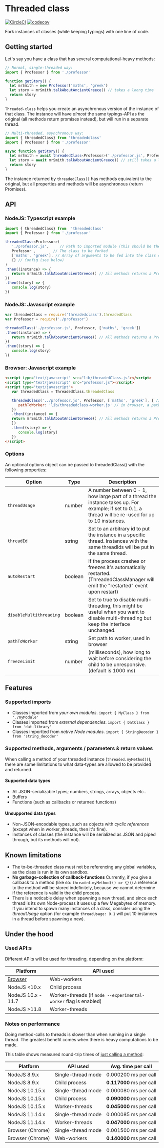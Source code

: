 # Threaded class
[![CircleCI](https://circleci.com/gh/nytamin/threadedClass.svg?style=svg)](https://circleci.com/gh/nytamin/threadedClass)
[![codecov](https://codecov.io/gh/nytamin/threadedClass/branch/master/graph/badge.svg)](https://codecov.io/gh/nytamin/threadedClass)

Fork instances of classes (while keeping typings) with one line of code.

## Getting started
Let's say you have a class that has several computational-heavy methods:
```typescript
// Normal, single-threaded way:
import { Professor } from './professor'

function getStory() {
  let mrSmith = new Professor('maths', 'greek')
  let story = mrSmith.talkAboutAncientGreece() // takes a loong time
  return story
}
```
`Threaded-class` helps you create an asynchronous version of the instance of that class.
The instance will have _almost_ the same typings-API as the original (all methods return promises instead), but will run in a separate thread. 
```typescript
// Multi-threaded, asynchronous way:
import { threadedClass} from 'threadedclass'
import { Professor } from './professor'

async function getStory() {
  let mrSmith = await threadedClass<Professor>('./professor.js', Professor, ['maths', 'greek'])
  let story = await mrSmith.talkAboutAncientGreece() // still takes a loong time, but now runs in a separate thread
  return story
}
```
The instance returned by `threadedClass()` has methods equivalent to the original, but all properties and methods will be asynchronous (return Promises).

## API
### NodeJS: Typescript example
```typescript
import { threadedClass} from  'threadedclass'
import { Professor } from './professor'

threadedClass<Professor>(
   './professor.js',     // Path to imported module (this should be the same path as is in require('XX') or import {class} from 'XX'} )
   Professor ,        // The class to be forked
   ['maths', 'greek'], // Array of arguments to be fed into the class constructor
   {} // Config (see below)
)
.then((instance) => {
   return mrSmith.talkAboutAncientGreece() // All methods returns a Promise
})
.then((story) => {
   console.log(story)
})
```
### NodeJS: Javascript example
```javascript
var threadedClass = require('threadedclass').threadedClass
var Professor = require('./professor')

threadedClass('./professor.js', Professor, ['maths', 'greek'])
.then((instance) => {
   return mrSmith.talkAboutAncientGreece() // All methods returns a Promise
})
.then((story) => {
   console.log(story)
})
```
### Browser: Javascript example
```html
<script type="text/javascript" src="lib/threadedClass.js"></script>
<script type="text/javascript" src="professor.js"></script>
<script type="text/javascript">
   var threadedClass = ThreadedClass.threadedClass

   threadedClass('../professor.js', Professor, ['maths', 'greek'], { // path to module is relative to threadedClass.js
      pathToWorker: 'lib/threadedclass-worker.js' // in browser, a path to the worker-scrip must also be provided
   })
   .then((instance) => {
   return mrSmith.talkAboutAncientGreece() // All methods returns a Promise
   })
   .then((story) => {
      console.log(story)
   })
</script>
```
### Options
An optional options object can be passed to threadedClass() with the following properties:

| Option | Type | Description |
|--|--|--|
| `threadUsage` | number | A number between 0 - 1, how large part of a thread the instance takes up. For example; if set to 0.1, a thread will be re-used for up to 10 instances. |
| `threadId` | string | Set to an arbitrary id to put the instance in a specific thread. Instances with the same threadIds will be put in the same thread. |
| `autoRestart` | boolean | If the process crashes or freezes it's automatically restarted. (ThreadedClassManager will emit the "restarted" event upon restart) |
| `disableMultithreading` | boolean | Set to true to disable multi-threading, this might be useful when you want to disable multi-threading but keep the interface unchanged. |
| `pathToWorker` | string | Set path to worker, used in browser |
| `freezeLimit` | number | (milliseconds), how long to wait before considering the child to be unresponsive. (default is 1000 ms) |

## Features

### Supported imports
* Classes imported from _your own modules_. `import { MyClass } from './myModule'`
* Classes imported from _external dependencies_. `import { DatClass } from 'dat-library'`
* Classes importted from _native Node modules_. `import { StringDecoder } from 'string_decoder'`

### Supported methods, arguments / parameters & return values
When calling a method of your threaded instance (`threaded.myMethod()`), there are some limitations to what data-types are allowed to be provided and returned.

#### Supported data types
* All JSON-serializable types; numbers, strings, arrays, objects etc..
* Buffers
* Functions (such as callbacks or returned functions)

#### Unsupported data types
* Non-JSON-encodable types, such as objects with *cyclic references* (except when in worker_threads, then it's fine).
* Instances of classes (the instance will be serialized as JSON and piped through, but its methods will not).

## Known limitations
* The to-be-threaded class must not be referencing any global variables, as the class is run in its own sandbox.
* **No garbage-collection of callback-functions**
    Currently, if you give a callback to a method (like so: `threaded.myMethod(() => {})`) a reference to the method will be stored indefinitely, because we cannot determine if the reference is valid in the child process.
* There is a noticable delay when spawning a new thread, and since each thread is its own Node-process it uses up a few Megabytes of memory. If you intend to spawn many instances of a class, consider using the _threadUsage_ option (for example `threadUsage: 0.1` will put 10 instances in a thread before spawning a new).

## Under the hood
### Used API:s
Different API:s will be used for threading, depending on the platform:

| Platform | API used   |
| --- | -- |
| [Browser](https://caniuse.com/#feat=webworkers) | Web-workers |
| NodeJS <10.x | Child process |
| NodeJS 10.x - 11.7 | Worker-threads (if `node --experimental-worker` flag is enabled) |
| NodeJS >11.8 | Worker-threads |

### Notes on performance
Doing method-calls to threads is slower than when running in a single thread. The greatest benefit comes when there is heavy computations to be made.

This table shows measured round-trip times of [just calling a method](https://github.com/nytamin/threadedClass/blob/master/performance-test/index.js):

| Platform | API used | Avg. time per call |
|--|--|--|
| NodeJS 8.9.x     | Single-thread mode   | 0.000200 ms per call     |
| NodeJS 8.9.x     | Child process        | **0.117000** ms per call |
| NodeJS 10.15.x   | Single-thread mode   | 0.000080 ms per call     |
| NodeJS 10.15.x   | Child process        | **0.090000** ms per call |
| NodeJS 10.15.x   | Worker-threads       | **0.045000** ms per call |
| NodeJS 11.14.x   | Single-thread mode   | 0.000085 ms per call     |
| NodeJS 11.14.x   | Worker-threads       | **0.047000** ms per call |
| Browser (Chrome) | Single-thread mode   | 0.001500 ms per call     |
| Browser (Chrome) | Web-workers          | **0.140000** ms per call |
